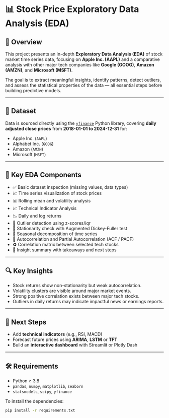 # 📊 Stock Price Exploratory Data Analysis (EDA)

## 📌 Overview

This project presents an in-depth **Exploratory Data Analysis (EDA)** of stock market time series data, focusing on **Apple Inc. (AAPL)** and a comparative analysis with other major tech companies like **Google (GOOG)**, **Amazon (AMZN)**, and **Microsoft (MSFT)**.

The goal is to extract meaningful insights, identify patterns, detect outliers, and assess the statistical properties of the data — all essential steps before building predictive models.

---

## 📁 Dataset

Data is sourced directly using the [`yfinance`](https://pypi.org/project/yfinance/) Python library, covering **daily adjusted close prices** from **2018-01-01 to 2024-12-31** for:

- Apple Inc. (`AAPL`)
- Alphabet Inc. (`GOOG`)
- Amazon (`AMZN`)
- Microsoft (`MSFT`)

---

## 🧪 Key EDA Components


- ✅ Basic dataset inspection (missing values, data types)
- 📈 Time series visualization of stock prices
- 📊 Rolling mean and volatility analysis
- 📈 Technical Indicator Analysis
- 📉 Daily and log returns
- 🧮 Outlier detection using z-scores/iqr
- 🧭 Stationarity check with Augmented Dickey-Fuller test
- 📆 Seasonal decomposition of time series
- 🔁 Autocorrelation and Partial Autocorrelation (ACF / PACF)
- ♻️ Correlation matrix between selected tech stocks
- 📌 Insight summary with takeaways and next steps

---

## 🔍 Key Insights


- Stock returns show non-stationarity but weak autocorrelation.
- Volatility clusters are visible around major market events.
- Strong positive correlation exists between major tech stocks.
- Outliers in daily returns may indicate impactful news or earnings reports.

---

## 🚀 Next Steps

- Add **technical indicators** (e.g., RSI, MACD)
- Forecast future prices using **ARIMA**, **LSTM** or **TFT**
- Build an **interactive dashboard** with Streamlit or Plotly Dash

---

## 🛠️ Requirements

- Python ≥ 3.8
- `pandas`, `numpy`, `matplotlib`, `seaborn`
- `statsmodels`, `scipy`, `yfinance`

To install the dependencies:

```bash
pip install -r requirements.txt